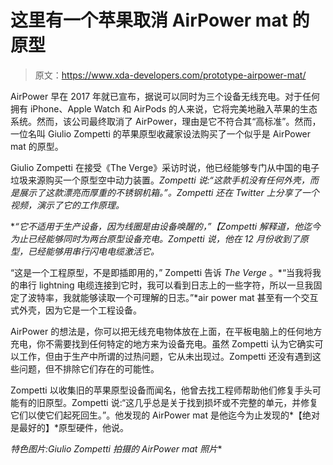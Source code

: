 # 这里有一个苹果取消 AirPower mat 的原型

> 原文：<https://www.xda-developers.com/prototype-airpower-mat/>

AirPower 早在 2017 年就已宣布，据说可以同时为三个设备无线充电。对于任何拥有 iPhone、Apple Watch 和 AirPods 的人来说，它将完美地融入苹果的生态系统。然而，该公司最终取消了 AirPower，理由是它不符合其“高标准”。然而，一位名叫 Giulio Zompetti 的苹果原型收藏家设法购买了一个似乎是 AirPower mat 的原型。

Giulio Zompetti 在接受《The Verge》采访时说，他已经能够专门从中国的电子垃圾来源购买一个原型空中动力装置。*Zompetti 说:“这款手机没有任何外壳，而是展示了这款漂亮而厚重的不锈钢机箱。”。Zompetti 还在 Twitter 上分享了一个视频，演示了它的工作原理。*

 **“它不适用于生产设备，因为线圈是由设备唤醒的，”【Zompetti 解释道，他迄今为止已经能够同时为两台原型设备充电。Zompetti 说，他在 12 月份收到了原型，已经能够用串行闪电电缆激活它。*

“这是一个工程原型，不是即插即用的，” Zompetti 告诉 *The Verge* 。*“当我将我的串行 lightning 电缆连接到它时，我可以看到日志上的一些字符，所以一旦我固定了波特率，我就能够读取一个可理解的日志。”*air power mat 甚至有一个交互式外壳，因为它是一个工程设备。

AirPower 的想法是，你可以把无线充电物体放在上面，在平板电脑上的任何地方充电，你不需要找到任何特定的地方来为设备充电。虽然 Zompetti 认为它确实可以工作，但由于生产中所谓的过热问题，它从未出现过。Zompetti 还没有遇到这些问题，但不排除它们存在的可能性。

Zompetti 以收集旧的苹果原型设备而闻名，他曾去找工程师帮助他们修复手头可能有的旧原型。Zompetti 说:“这几乎总是关于找到损坏或不完整的单元，并修复它们以使它们起死回生。”。他发现的 AirPower mat 是他迄今为止发现的*【绝对是最好的】*原型硬件，他说。

*特色图片:Giulio Zompetti 拍摄的 AirPower mat 照片**